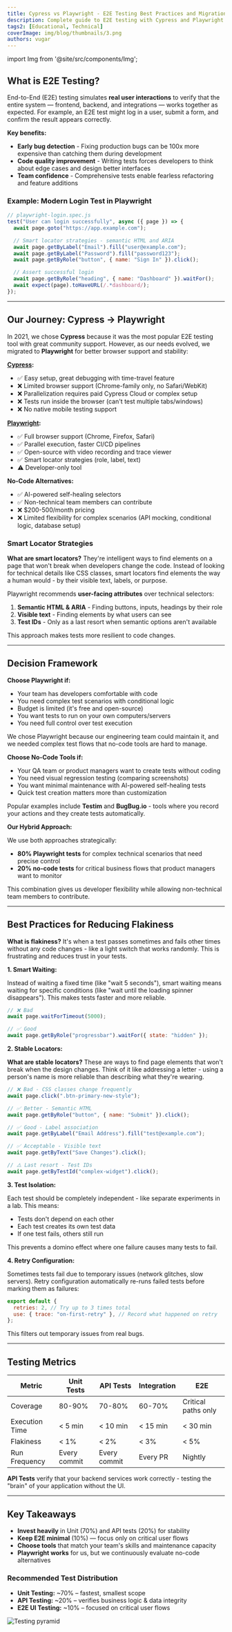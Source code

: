 ```yaml
---
title: Cypress vs Playwright - E2E Testing Best Practices and Migration Guide
description: Complete guide to E2E testing with Cypress and Playwright. Learn smart locator strategies, reduce test flakiness, and choose between code-based vs no-code testing tools
tags2: [Educational, Technical]
coverImage: img/blog/thumbnails/3.png
authors: vugar
---
```


import Img from '@site/src/components/Img';

## What is E2E Testing?

End-to-End (E2E) testing simulates **real user interactions** to verify that the entire system — frontend, backend, and integrations — works together as expected. For example, an E2E test might log in a user, submit a form, and confirm the result appears correctly.

**Key benefits:**

- **Early bug detection** - Fixing production bugs can be 100x more expensive than catching them during development
- **Code quality improvement** - Writing tests forces developers to think about edge cases and design better interfaces
- **Team confidence** - Comprehensive tests enable fearless refactoring and feature additions

### Example: Modern Login Test in Playwright

```javascript
// playwright-login.spec.js
test("User can login successfully", async ({ page }) => {
  await page.goto("https://app.example.com");

  // Smart locator strategies - semantic HTML and ARIA
  await page.getByLabel("Email").fill("user@example.com");
  await page.getByLabel("Password").fill("password123");
  await page.getByRole("button", { name: "Sign In" }).click();

  // Assert successful login
  await page.getByRole("heading", { name: "Dashboard" }).waitFor();
  await expect(page).toHaveURL(/.*dashboard/);
});
```

---

## Our Journey: Cypress → Playwright

In 2021, we chose **Cypress** because it was the most popular E2E testing tool with great community support. However, as our needs evolved, we migrated to **Playwright** for better browser support and stability:

**[Cypress](https://www.cypress.io/):**

- ✅ Easy setup, great debugging with time-travel feature
- ❌ Limited browser support (Chrome-family only, no Safari/WebKit)
- ❌ Parallelization requires paid Cypress Cloud or complex setup
- ❌ Tests run inside the browser (can't test multiple tabs/windows)
- ❌ No native mobile testing support

**[Playwright](https://playwright.dev/):**

- ✅ Full browser support (Chrome, Firefox, Safari)
- ✅ Parallel execution, faster CI/CD pipelines
- ✅ Open-source with video recording and trace viewer
- ✅ Smart locator strategies (role, label, text)
- ⚠️ Developer-only tool

**No-Code Alternatives:**

- ✅ AI-powered self-healing selectors
- ✅ Non-technical team members can contribute
- ❌ $200-500/month pricing
- ❌ Limited flexibility for complex scenarios (API mocking, conditional logic, database setup)

### Smart Locator Strategies

**What are smart locators?** They're intelligent ways to find elements on a page that won't break when developers change the code. Instead of looking for technical details like CSS classes, smart locators find elements the way a human would - by their visible text, labels, or purpose.

Playwright recommends **user-facing attributes** over technical selectors:

1. **Semantic HTML & ARIA** - Finding buttons, inputs, headings by their role
2. **Visible text** - Finding elements by what users can see
3. **Test IDs** - Only as a last resort when semantic options aren't available

This approach makes tests more resilient to code changes.

---

## Decision Framework

**Choose Playwright if:**

- Your team has developers comfortable with code
- You need complex test scenarios with conditional logic
- Budget is limited (it's free and open-source)
- You want tests to run on your own computers/servers
- You need full control over test execution

We chose Playwright because our engineering team could maintain it, and we needed complex test flows that no-code tools are hard to manage.

**Choose No-Code Tools if:**

- Your QA team or product managers want to create tests without coding
- You need visual regression testing (comparing screenshots)
- You want minimal maintenance with AI-powered self-healing tests
- Quick test creation matters more than customization

Popular examples include **Testim** and **BugBug.io** - tools where you record your actions and they create tests automatically.

**Our Hybrid Approach:**

We use both approaches strategically:

- **80% Playwright tests** for complex technical scenarios that need precise control
- **20% no-code tests** for critical business flows that product managers want to monitor

This combination gives us developer flexibility while allowing non-technical team members to contribute.

---

## Best Practices for Reducing Flakiness

**What is flakiness?** It's when a test passes sometimes and fails other times without any code changes - like a light switch that works randomly. This is frustrating and reduces trust in your tests.

**1. Smart Waiting:**

Instead of waiting a fixed time (like "wait 5 seconds"), smart waiting means waiting for specific conditions (like "wait until the loading spinner disappears"). This makes tests faster and more reliable.

```javascript
// ❌ Bad
await page.waitForTimeout(5000);

// ✅ Good
await page.getByRole("progressbar").waitFor({ state: "hidden" });
```

**2. Stable Locators:**

**What are stable locators?** These are ways to find page elements that won't break when the design changes. Think of it like addressing a letter - using a person's name is more reliable than describing what they're wearing.

```javascript
// ❌ Bad - CSS classes change frequently
await page.click(".btn-primary-new-style");

// ✅ Better - Semantic HTML
await page.getByRole("button", { name: "Submit" }).click();

// ✅ Good - Label association
await page.getByLabel("Email Address").fill("test@example.com");

// ✅ Acceptable - Visible text
await page.getByText("Save Changes").click();

// ⚠️ Last resort - Test IDs
await page.getByTestId("complex-widget").click();
```

**3. Test Isolation:**

Each test should be completely independent - like separate experiments in a lab. This means:

- Tests don't depend on each other
- Each test creates its own test data
- If one test fails, others still run

This prevents a domino effect where one failure causes many tests to fail.

**4. Retry Configuration:**

Sometimes tests fail due to temporary issues (network glitches, slow servers). Retry configuration automatically re-runs failed tests before marking them as failures:

```javascript
export default {
  retries: 2, // Try up to 3 times total
  use: { trace: "on-first-retry" }, // Record what happened on retry
};
```

This filters out temporary issues from real bugs.

---

## Testing Metrics

| Metric         | Unit Tests   | API Tests    | Integration | E2E                 |
| -------------- | ------------ | ------------ | ----------- | ------------------- |
| Coverage       | 80-90%       | 70-80%       | 60-70%      | Critical paths only |
| Execution Time | < 5 min      | < 10 min     | < 15 min    | < 30 min            |
| Flakiness      | < 1%         | < 2%         | < 3%        | < 5%                |
| Run Frequency  | Every commit | Every commit | Every PR    | Nightly             |

**API Tests** verify that your backend services work correctly - testing the "brain" of your application without the UI.

---

## Key Takeaways

- **Invest heavily** in Unit (70%) and API tests (20%) for stability
- **Keep E2E minimal** (10%) — focus only on critical user flows
- **Choose tools** that match your team's skills and maintenance capacity
- **Playwright works** for us, but we continuously evaluate no-code alternatives

### Recommended Test Distribution

- **Unit Testing:** ~70% – fastest, smallest scope
- **API Testing:** ~20% – verifies business logic & data integrity
- **E2E UI Testing:** ~10% – focused on critical user flows

<Img src="/img/blog/2025-08-29-e2e-testing-cypress-playwright/testing-pyramid-recommended.png" alt="Testing pyramid" maxWidth="700px" centered />

